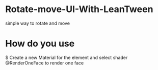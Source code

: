 # Rotate-move-UI-With-LeanTween

simple way to rotate and move 

# How do you use 
$ Create a new Material for the element and select shader @RenderOneFace to render one face
